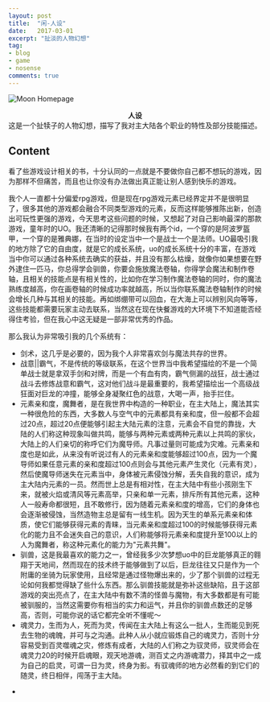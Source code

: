 ```yaml
---
layout: post
title:  "闲-人设"
date:   2017-03-01
excerpt: "扯淡的人物幻想"
tag:
- blog
- game
- nosense
comments: true
---
```


![Moon Homepage](https://cloud.githubusercontent.com/assets/754514/14509720/61c61058-01d6-11e6-93ab-0918515ecd56.png)    
    
<center><b>人设</b></center>
这是一个扯犊子的人物幻想，描写了我对主大陆各个职业的特性及部分技能描述。

## Content 
  看了些游戏设计相关的书，十分认同的一点就是不要做你自己都不想玩的游戏，因为那样不但痛苦，而且也让你没有办法做出真正能让别人感到快乐的游戏。

  我个人一直都十分偏爱rpg游戏，但是现在rpg游戏元素已经界定并不是很明显了，很多其他的游戏都会融合不同类型游戏的元素，反而这样能够推陈出新，创造出可玩性更强的游戏，今天思考这些问题的时候，又想起了对自己影响最深的那款游戏，童年时的UO。我还清晰的记得那时候我有两个id，一个穿的是阿波罗盔甲，一个穿的是雅典娜，在当时的设定当中一个是战士一个是法师。UO最吸引我的地方除了它的自由度，就是它的成长系统，uo的成长系统十分的丰富，在游戏当中你可以通过各种系统去确实的获益，并且没有那么枯燥，就像你如果想要在野外逮住一匹马，你总得学会驯兽，你要会施放魔法卷轴，你得学会魔法和制作卷轴，且相关的技能点是有相关性的，比如你在学习制作魔法卷轴的同时，你的魔法熟练度越高，你在画卷轴的时候成功率就越高，所以当你联系魔法卷轴制作的时候会增长几种与其相关的技能。再如绑绷带可以回血，在大海上可以辨别风向等等，这些技能都需要玩家主动去联系，当然这在现在快餐游戏的大环境下不知道能否经得住考验，但在我心中这无疑是一部非常优秀的作品。

  那么我认为非常吸引我的几个系统有：
* 剑术，这几乎是必要的，因为我个人非常喜欢剑与魔法共存的世界。
* 战意||霸气，不是传统的等级联系，在这个世界当中我希望描绘的不是一个简单战士就是拿双手剑和对牌，而是一个有血有肉，霸气侧漏的战狂，战士通过战斗去修炼战意和霸气，这对他们战斗是最重要的，我希望描绘出一个高级战狂面对巨龙的冲撞，能够全身凝聚红色的战意，大喝一声，抬手拦住。
* 元素亲和度，魔舞者，是在我世界中构造的一种职业，在主大陆上，魔法其实一种很危险的东西，大多数人与空气中的元素都具有亲和度，但一般都不会超过20点，超过20点便能够引起主大陆元素的注意，元素会不自觉的靠拢，大陆的人们称这种现象叫做共鸣，能够与两种元素或两种元素以上共鸣的家伙，大陆上的人们亲切的称呼它们为魔导师。凡事过量则可能成为灾难。元素亲和度也是如此，从来没有听说过有人的元素亲和度能够超过100点，因为一个魔导师如果任意元素的亲和度超过100点则会与其他元素产生灵化（元素有灵），然后使魔导师迷失在元素当中，身体被元素侵蚀分解，丢失自我的意识，成为主大陆内元素的一员。然而世上总是有相对性，在主大陆中有些小孩刚生下来，就被火焰或清风等元素高举，只亲和单一元素，排斥所有其他元素，这种人一般寿命都很短，且不敢修行，因为随着元素亲和度的增高，它们的身体也会逐渐被侵蚀，当然造物主总是留有一线生机。因为天生的单系元素亲和体质，使它们能够获得元素的青睐，当元素亲和度超过100的时候能够获得元素化的能力且不会迷失自己的意识，人们称能够将元素亲和度提升至100以上的人为魔舞者，称这种元素化的能力为"元素共舞"。
* 驯兽，这是我最喜欢的能力之一，曾经我多少次梦想uo中的巨龙能够真正的翱翔于天地间，然而现在的技术终于能够做到了以后，巨龙往往又只是作为一个附庸的坐骑为玩家使用，且经常是通过怪物爆出来的，少了那个驯兽的过程无论如何我都觉得缺了些什么东西。那么驯兽技能就是弥补这些缺陷，且于这部游戏的突出亮点了，在主大陆中有数不清的怪兽与魔物，有大多数都是有可能被驯服的，当然这需要你有相当的实力和运气，并且你的驯兽点数还的足够高，否则，可能你说的话它都完全听不懂呢～
* 魂灵力，生而为人，死而为灵，传闻在主大陆上有这么一批人，生而能见到死去生物的魂魄，并可与之沟通。此种人从小就应锻炼自己的魂灵力，否则十分容易受到百灵噬魂之灾，修炼有成者，大陆的人们称之为驭灵师，驭灵师会在魂灵力20的时候开启魂眼，观天地游魂，测百丈之内游魂潜力，择其中之一成为自己的启灵，可谓一日为灵，终身为影。有驭魂师的地方必然看的到它们的随灵，终日相伴，闯荡于主大陆。
        
-
